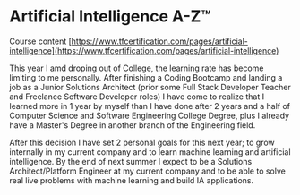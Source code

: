 # Artificial Intelligence A-Z™

Course content [https://www.tfcertification.com/pages/artificial-intelligence](https://www.tfcertification.com/pages/artificial-intelligence)

This year I amd droping out of College, the learning rate has become limiting to me personally. After finishing a Coding Bootcamp and landing a job as a Junior Solutions Architect (prior some Full Stack Developer Teacher and Freelance Software Developer roles) I have come to realize that I learned more in 1 year by myself than I have done after 2 years and a half of Computer Science and Software Engineering College Degree, plus I already have a Master's Degree in another branch of the Engineering field.

After this decision I have set 2 personal goals for this next year; to grow internally in my current company and to learn machine learning and artificial intelligence. By the end of next summer I expect to be a Solutions Architect/Platform Engineer at my current company and to be able to solve real live problems with machine learning and build IA applications.
